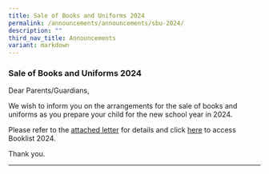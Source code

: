 ```yaml
---
title: Sale of Books and Uniforms 2024
permalink: /announcements/announcements/sbu-2024/
description: ""
third_nav_title: Announcements
variant: markdown
---
```

### Sale of Books and Uniforms 2024

Dear Parents/Guardians,

We wish to inform you on the arrangements for the sale of books and uniforms as you prepare your child for the new school year in 2024.

Please refer to the [attached letter](/files/Booklists/2023%20sale%20of%20books%20and%20uniforms_ltr%20to%20parents_final_20231012.pdf) for details and click [here](https://www.serangoonsec.moe.edu.sg/parents-and-students/general-matters/booklists-2024/) to access Booklist 2024.


Thank you. 

<hr>